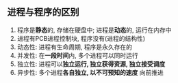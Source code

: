 ## 进程与程序的区别
1. 程序是**静态**的, 存储在硬盘中; 进程是**动态**的, 运行在内存中
2. 进程有PCB进程控制块, 程序没有(进程的结构性)
3. 动态性: 进程有生命周期, 程序是永久存在的
4. 并发性: 在**一段时间**内, 多个进程可以同时运行
5. 独立性: 进程可以**独立运行, 独立获得资源, 独立接受调度** 
6. 异步性: 多个进程**各自独立, 以不可预知的速度** 向前推进